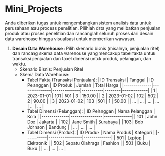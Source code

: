 # Mini_Projects
Anda diberikan tugas untuk mengembangkan sistem analisis data untuk perusahaan atau process penelitian. 
Pilihlah data yang melibatkan penjualan produk atau proses penelitian dan rancanglah seluruh proses dari desain data warehouse hingga visualisasi 
untuk memberikan wawasan.
1. **Desain Data Warehouse** : Pilih skenario bisnis (misalnya, penjualan ritel) dan rancang skema data warehouse yang mencakup tabel fakta untuk transaksi penjualan dan tabel dimensi untuk produk, pelanggan, dan waktu. 
   - Skenario Bisnis: Penjualan Ritel
   - Skema Data Warehouse:
     - Tabel Fakta (Transaksi Penjualan):
       | ID Transaksi | Tanggal       | ID Pelanggan | ID Produk | Jumlah | Total Harga |
       |--------------|---------------|--------------|-----------|--------|-------------|
       | 1            | 2023-01-01    | 101          | 501       | 3      | 150.00      |
       | 2            | 2023-01-02    | 102          | 502       | 2      | 90.00       |
       | 3            | 2023-01-02    | 103          | 501       | 1      | 50.00       |
       | ...          | ...           | ...          | ...       | ...    | ...         |
     - Tabel Dimensi (Pelanggan):
       | ID Pelanggan | Nama Pelanggan | Kota         |
       |--------------|----------------|--------------|
       | 101          | John Doe       | Jakarta      |
       | 102          | Jane Smith     | Surabaya     |
       | 103          | Bob Johnson    | Bandung      |
       | ...          | ...            | ...          |
     - Tabel Dimensi (Produk):
       | ID Produk | Nama Produk     | Kategori     |
       |-----------|-----------------|--------------|
       | 501       | Laptop          | Elektronik   |
       | 502       | Sepatu Olahraga | Fashion      |
       | 503       | Buku            | Buku         |
       | ...       | ...             | ...          |

